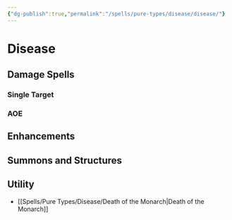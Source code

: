 ```yaml
---
{"dg-publish":true,"permalink":"/spells/pure-types/disease/disease/"}
---
```


# Disease
## Damage Spells

### Single Target
### AOE

## Enhancements

## Summons and Structures

## Utility
- [[Spells/Pure Types/Disease/Death of the Monarch\|Death of the Monarch]]